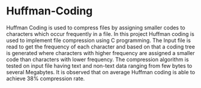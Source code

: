 # Huffman-Coding
Huffman Coding is used to compress files by assigning smaller codes to characters which occur frequently in a file.
In this project Huffman coding is used to implement file compression using C programming. 
The Input file is read to get the frequency of each character and based on that a coding tree is generated 
where characters with higher frequency are assigned a smaller code than characters with lower frequency. 
The compression algorithm is tested on input file having text and non-text data ranging from few bytes to several Megabytes. 
It is observed that on average Huffman coding is able to achieve 38% compression rate. 
